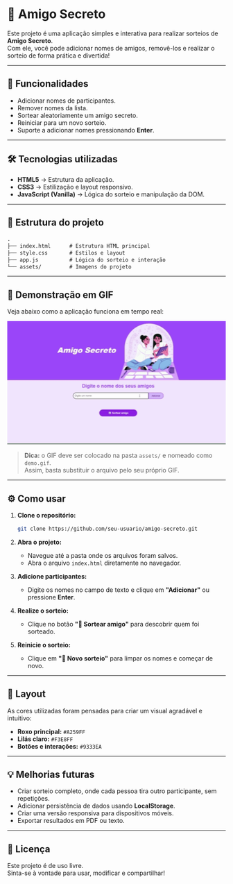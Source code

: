 
# 🎁 Amigo Secreto

Este projeto é uma aplicação simples e interativa para realizar sorteios de **Amigo Secreto**.  
Com ele, você pode adicionar nomes de amigos, removê-los e realizar o sorteio de forma prática e divertida!

---

## 🚀 Funcionalidades

- Adicionar nomes de participantes.
- Remover nomes da lista.
- Sortear aleatoriamente um amigo secreto.
- Reiniciar para um novo sorteio.
- Suporte a adicionar nomes pressionando **Enter**.

---

## 🛠️ Tecnologias utilizadas

- **HTML5** → Estrutura da aplicação.  
- **CSS3** → Estilização e layout responsivo.  
- **JavaScript (Vanilla)** → Lógica do sorteio e manipulação da DOM.  

---

## 📂 Estrutura do projeto

```
.
├── index.html      # Estrutura HTML principal
├── style.css       # Estilos e layout
├── app.js          # Lógica do sorteio e interação
└── assets/         # Imagens do projeto
```

---

## 🎥 Demonstração em GIF

Veja abaixo como a aplicação funciona em tempo real:  

<p align="center">
  <img src="assets/demo.gif" alt="Demonstração do Amigo Secreto" width="600">
</p>

> **Dica:** o GIF deve ser colocado na pasta `assets/` e nomeado como `demo.gif`.  
> Assim, basta substituir o arquivo pelo seu próprio GIF.

---

## ⚙️ Como usar

1. **Clone o repositório:**
   ```bash
   git clone https://github.com/seu-usuario/amigo-secreto.git
   ```

2. **Abra o projeto:**
   - Navegue até a pasta onde os arquivos foram salvos.
   - Abra o arquivo `index.html` diretamente no navegador.

3. **Adicione participantes:**
   - Digite os nomes no campo de texto e clique em **"Adicionar"** ou pressione **Enter**.

4. **Realize o sorteio:**
   - Clique no botão **"🎲 Sortear amigo"** para descobrir quem foi sorteado.

5. **Reinicie o sorteio:**
   - Clique em **"🔄 Novo sorteio"** para limpar os nomes e começar de novo.

---

## 🎨 Layout

As cores utilizadas foram pensadas para criar um visual agradável e intuitivo:
- **Roxo principal:** `#A259FF`
- **Lilás claro:** `#F3E8FF`
- **Botões e interações:** `#9333EA`

---

## 💡 Melhorias futuras

- Criar sorteio completo, onde cada pessoa tira outro participante, sem repetições.
- Adicionar persistência de dados usando **LocalStorage**.
- Criar uma versão responsiva para dispositivos móveis.
- Exportar resultados em PDF ou texto.

---

## 📜 Licença

Este projeto é de uso livre.  
Sinta-se à vontade para usar, modificar e compartilhar!
